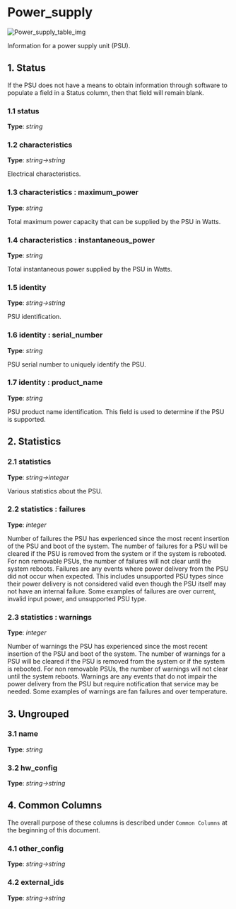 # Power_supply

![Power_supply_table_img](http://www.plantuml.com/plantuml/img/0VK02lz0StHXSdHrRMmAT6zdPNHePN8WUmfZR65pSo1JTM9pUNDqPMqAOsnXStCWK6ztPN9VStLmS6nv2dqAK6ztPN9VStLmS6nv83mjTIqWKtLYStbpT6Lj2cXfP6KWOsboOsnb2cXfP6KWRMLjOcLoSmfpQsbkS65oOMqWRMzkRsDeSczjPI1qSdLb2cnbPsLkP21oQMTeT0fZRsvqQMvrRtCWR6bkPI0j83nYFdDqSczkPpmlOZuWScLcPN9bRcDb2cHlT7HbP21iQMvb82qWF6a-TsLXQpmlQJuWScLcPN9bRcDb2cLkP6nbPsLkP0f0PMvaTMri)

Information for a power supply unit (PSU).

## 1. Status

If the PSU does not have a means to obtain information through software to
populate a field in a Status column, then that field will remain blank.

### 1.1 status

**Type**: _string_

### 1.2 characteristics

**Type**: _string->string_

Electrical characteristics.

### 1.3 characteristics : maximum_power

**Type**: _string_

Total maximum power capacity that can be supplied by the PSU in Watts.

### 1.4 characteristics : instantaneous_power

**Type**: _string_

Total instantaneous power supplied by the PSU in Watts.

### 1.5 identity

**Type**: _string->string_

PSU identification.

### 1.6 identity : serial_number

**Type**: _string_

PSU serial number to uniquely identify the PSU.

### 1.7 identity : product_name

**Type**: _string_

PSU product name identification.  This field is used to determine if the PSU is
supported.

## 2. Statistics

### 2.1 statistics

**Type**: _string->integer_

Various statistics about the PSU.

### 2.2 statistics : failures

**Type**: _integer_

Number of failures the PSU has experienced since the most recent insertion of
the PSU and boot of the system.  The number of failures for a PSU will be
cleared if the PSU is removed from the system or if the system is rebooted.  For
non removable PSUs, the number of failures will not clear until the system
reboots.  Failures are any events where power delivery from the PSU did not
occur when expected.  This includes unsupported PSU types since their power
delivery is not considered valid even though the PSU itself may not have an
internal failure. Some examples of failures are over current, invalid input
power, and unsupported PSU type.

### 2.3 statistics : warnings

**Type**: _integer_

Number of warnings the PSU has experienced since the most recent insertion of
the PSU and boot of the system.  The number of warnings for a PSU will be
cleared if the PSU is removed from the system or if the system is rebooted.  For
non removable PSUs, the number of warnings will not clear until the system
reboots.  Warnings are any events that do not impair the power delivery from the
PSU but require notification that service may be needed.  Some examples of
warnings are fan failures and over temperature.

## 3. Ungrouped

### 3.1 name

**Type**: _string_

### 3.2 hw_config

**Type**: _string->string_

## 4. Common Columns

The overall purpose of these columns is described under `Common Columns` at the
beginning of this document.

### 4.1 other_config

**Type**: _string->string_

### 4.2 external_ids

**Type**: _string->string_

